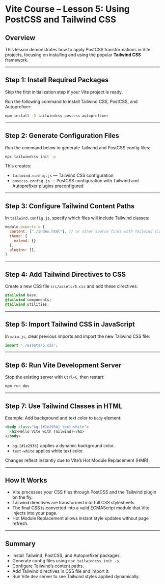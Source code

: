 # Vite Course – Lesson 5: Using PostCSS and Tailwind CSS

## Overview
This lesson demonstrates how to apply PostCSS transformations in Vite projects, focusing on installing and using the popular **Tailwind CSS** framework.

---

## Step 1: Install Required Packages

Skip the first initialization step if your Vite project is ready.

Run the following command to install Tailwind CSS, PostCSS, and Autoprefixer:

```bash
npm install -D tailwindcss postcss autoprefixer
```

---

## Step 2: Generate Configuration Files

Run the command below to generate Tailwind and PostCSS config files:

```bash
npx tailwindcss init -p
```

This creates:

- `tailwind.config.js` — Tailwind CSS configuration
- `postcss.config.js` — PostCSS configuration with Tailwind and Autoprefixer plugins preconfigured

---

## Step 3: Configure Tailwind Content Paths

In `tailwind.config.js`, specify which files will include Tailwind classes:

```js
module.exports = {
  content: ["./index.html"], // or other source files with Tailwind classes
  theme: {
    extend: {},
  },
  plugins: [],
}
```

---

## Step 4: Add Tailwind Directives to CSS

Create a new CSS file `src/assets/5.css` and add these directives:

```css
@tailwind base;
@tailwind components;
@tailwind utilities;
```

---

## Step 5: Import Tailwind CSS in JavaScript

In `main.js`, clear previous imports and import the new Tailwind CSS file:

```javascript
import './assets/5.css';
```

---

## Step 6: Run Vite Development Server

Stop the existing server with `Ctrl+C`, then restart:

```bash
npm run dev
```

---

## Step 7: Use Tailwind Classes in HTML

Example: Add background and text color to `body` element:

```html
<body class="bg-[#1e293b] text-white">
  <h1>Hello Vite with Tailwind!</h1>
</body>
```

- `bg-[#1e293b]` applies a dynamic background color.
- `text-white` applies white text color.

Changes reflect instantly due to Vite’s Hot Module Replacement (HMR).

---

## How It Works

- Vite processes your CSS files through PostCSS and the Tailwind plugin on the fly.
- Tailwind directives are transformed into full CSS stylesheets.
- The final CSS is converted into a valid ECMAScript module that Vite injects into your page.
- Hot Module Replacement allows instant style updates without page refresh.

---

## Summary

- Install Tailwind, PostCSS, and Autoprefixer packages.
- Generate config files using `npx tailwindcss init -p`.
- Configure Tailwind’s content paths.
- Add Tailwind directives in CSS file and import it.
- Run Vite dev server to see Tailwind styles applied dynamically.

